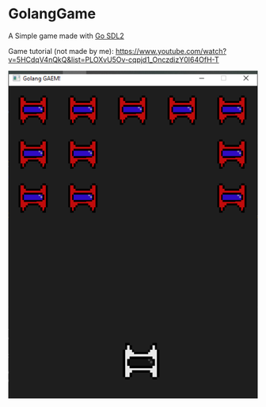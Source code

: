 # GolangGame

A Simple game made with [Go SDL2](https://github.com/veandco/go-sdl2)

Game tutorial (not made by me): https://www.youtube.com/watch?v=5HCdqV4nQkQ&list=PLOXvU5Ov-cqpjd1_OnczdizY0I64OfH-T

![Screenshot](https://github.com/HmsGoBrr/GolangGame/blob/master/Screenshot.PNG?raw=true)
